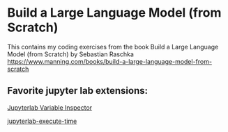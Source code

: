 # Build a Large Language Model (from Scratch)

This contains my coding exercises from the book Build a Large Language Model (from Scratch) by Sebastian Raschka
https://www.manning.com/books/build-a-large-language-model-from-scratch

## Favorite jupyter lab extensions:
[Jupyterlab Variable Inspector](https://github.com/jupyterlab-contrib/jupyterlab-variableInspector)

[jupyterlab-execute-time](https://github.com/deshaw/jupyterlab-execute-time)
